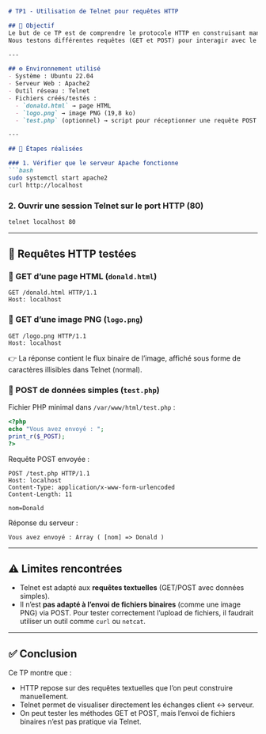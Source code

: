  
````markdown
# TP1 - Utilisation de Telnet pour requêtes HTTP

## 🎯 Objectif
Le but de ce TP est de comprendre le protocole HTTP en construisant manuellement des requêtes via **Telnet** vers un serveur Apache installé sur Ubuntu.  
Nous testons différentes requêtes (GET et POST) pour interagir avec le serveur et observer les réponses.

---

## ⚙️ Environnement utilisé
- Système : Ubuntu 22.04
- Serveur Web : Apache2
- Outil réseau : Telnet
- Fichiers créés/testés :
  - `donald.html` → page HTML
  - `logo.png` → image PNG (19,8 ko)
  - `test.php` (optionnel) → script pour réceptionner une requête POST

---

## 📝 Étapes réalisées

### 1. Vérifier que le serveur Apache fonctionne
```bash
sudo systemctl start apache2
curl http://localhost
````

### 2. Ouvrir une session Telnet sur le port HTTP (80)

```bash
telnet localhost 80
```

---

## 📌 Requêtes HTTP testées

### 🔹 GET d’une page HTML (`donald.html`)

```
GET /donald.html HTTP/1.1
Host: localhost

```

### 🔹 GET d’une image PNG (`logo.png`)

```
GET /logo.png HTTP/1.1
Host: localhost

```

👉 La réponse contient le flux binaire de l’image, affiché sous forme de caractères illisibles dans Telnet (normal).

### 🔹 POST de données simples (`test.php`)

Fichier PHP minimal dans `/var/www/html/test.php` :

```php
<?php
echo "Vous avez envoyé : ";
print_r($_POST);
?>
```

Requête POST envoyée :

```
POST /test.php HTTP/1.1
Host: localhost
Content-Type: application/x-www-form-urlencoded
Content-Length: 11

nom=Donald
```

Réponse du serveur :

```
Vous avez envoyé : Array ( [nom] => Donald )
```

---

## ⚠️ Limites rencontrées

* Telnet est adapté aux **requêtes textuelles** (GET/POST avec données simples).
* Il n’est **pas adapté à l’envoi de fichiers binaires** (comme une image PNG) via POST.
  Pour tester correctement l’upload de fichiers, il faudrait utiliser un outil comme `curl` ou `netcat`.

---

## ✅ Conclusion

Ce TP montre que :

* HTTP repose sur des requêtes textuelles que l’on peut construire manuellement.
* Telnet permet de visualiser directement les échanges client ↔ serveur.
* On peut tester les méthodes GET et POST, mais l’envoi de fichiers binaires n’est pas pratique via Telnet.




